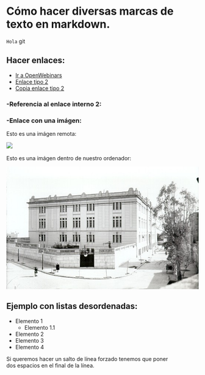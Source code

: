 # Cómo hacer diversas marcas de texto en markdown.

`Hola` git

## Hacer enlaces:

- [Ir a OpenWebinars](https://openwebinars.net/academia/)
- [Enlace tipo 2][2]
- [Copia enlace tipo 2][2]

### -Referencia al enlace interno 2:
[2]: https://google.com

### -Enlace con una imágen:

Esto es una imágen remota:

![](https://iescelia.org/web/wp-content/uploads/2012/05/iescelia_1950.jpg)


Esto es una imágen dentro de nuestro ordenador:

![](iescelia_1950.jpg)

## Ejemplo con listas desordenadas:

- Elemento 1
    - Elemento 1.1
- Elemento 2
- Elemento 3
- Elemento 4

Si queremos hacer un salto de línea forzado tenemos que poner  
dos espacios en el final de la línea.

<!--Esto es un comentario-->